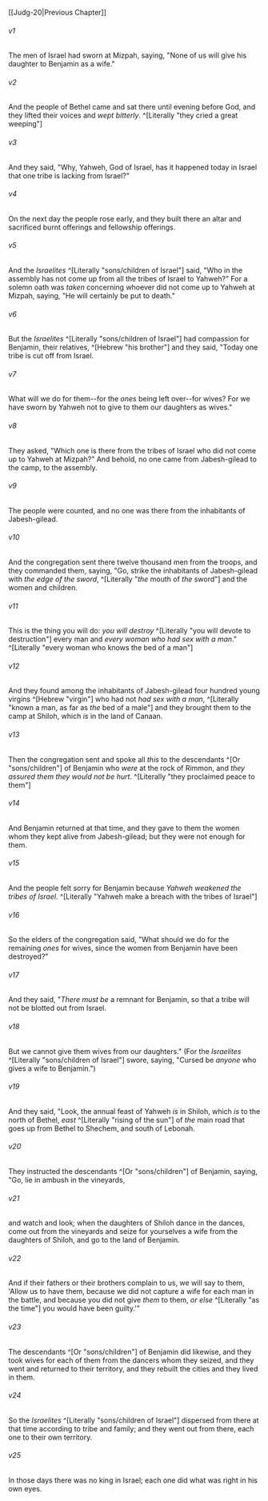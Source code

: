 ﻿---
aliases:
  - Judges 21
---

[[Judg-20|Previous Chapter]]

###### v1
The men of Israel had sworn at Mizpah, saying, "None of us will give his daughter to Benjamin as a wife."

###### v2
And the people of Bethel came and sat there until evening before God, and they lifted their voices and _wept bitterly_. ^[Literally "they cried a great weeping"]

###### v3
And they said, "Why, Yahweh, God of Israel, has it happened today in Israel that one tribe is lacking from Israel?"

###### v4
On the next day the people rose early, and they built there an altar and sacrificed burnt offerings and fellowship offerings.

###### v5
And the _Israelites_ ^[Literally "sons/children of Israel"] said, "Who in the assembly has not come up from all the tribes of Israel to Yahweh?" For a solemn oath was _taken_ concerning whoever did not come up to Yahweh at Mizpah, saying, "He will certainly be put to death."

###### v6
But the _Israelites_ ^[Literally "sons/children of Israel"] had compassion for Benjamin, their relatives, ^[Hebrew "his brother"] and they said, "Today one tribe is cut off from Israel.

###### v7
What will we do for them--for the _ones_ being left over--for wives? For we have sworn by Yahweh not to give to them our daughters as wives."

###### v8
They asked, "Which one is there from the tribes of Israel who did not come up to Yahweh at Mizpah?" And behold, no one came from Jabesh-gilead to the camp, to the assembly.

###### v9
The people were counted, and no one was there from the inhabitants of Jabesh-gilead.

###### v10
And the congregation sent there twelve thousand men from the troops, and they commanded them, saying, "Go, strike the inhabitants of Jabesh-gilead with _the edge of the sword_, ^[Literally "_the_ mouth of _the_ sword"] and the women and children.

###### v11
This is the thing you will do: _you will destroy_ ^[Literally "you will devote to destruction"] every man and _every woman who had sex with a man_." ^[Literally "every woman who knows the bed of a man"]

###### v12
And they found among the inhabitants of Jabesh-gilead four hundred young virgins ^[Hebrew "virgin"] who had not _had sex with a man_, ^[Literally "known a man, as far as _the_ bed of a male"] and they brought them to the camp at Shiloh, which _is_ in the land of Canaan.

###### v13
Then the congregation sent and spoke all _this_ to the descendants ^[Or "sons/children"] of Benjamin who _were_ at the rock of Rimmon, and _they assured them they would not be hurt_. ^[Literally "they proclaimed peace to them"]

###### v14
And Benjamin returned at that time, and they gave to them the women whom they kept alive from Jabesh-gilead; but they were not enough for them.

###### v15
And the people felt sorry for Benjamin because _Yahweh weakened the tribes of Israel_. ^[Literally "Yahweh make a breach with the tribes of Israel"]

###### v16
So the elders of the congregation said, "What should we do for the remaining _ones_ for wives, since the women from Benjamin have been destroyed?"

###### v17
And they said, "_There must be_ a remnant for Benjamin, so that a tribe will not be blotted out from Israel.

###### v18
But we cannot give them wives from our daughters." (For the _Israelites_ ^[Literally "sons/children of Israel"] swore, saying, "Cursed be _anyone_ who gives a wife to Benjamin.")

###### v19
And they said, "Look, the annual feast of Yahweh _is_ in Shiloh, which _is_ to the north of Bethel, _east_ ^[Literally "rising of the sun"] of _the_ main road that goes up from Bethel to Shechem, and south of Lebonah.

###### v20
They instructed the descendants ^[Or "sons/children"] of Benjamin, saying, "Go, lie in ambush in the vineyards,

###### v21
and watch and look; when the daughters of Shiloh dance in the dances, come out from the vineyards and seize for yourselves a wife from the daughters of Shiloh, and go to the land of Benjamin.

###### v22
And if their fathers or their brothers complain to us, we will say to them, 'Allow us to have them, because we did not capture a wife for each man in the battle, and because you did not give _them_ to them, _or else_ ^[Literally "as the time"] you would have been guilty.'"

###### v23
The descendants ^[Or "sons/children"] of Benjamin did likewise, and they took wives for each of them from the dancers whom they seized, and they went and returned to their territory, and they rebuilt the cities and they lived in them.

###### v24
So the _Israelites_ ^[Literally "sons/children of Israel"] dispersed from there at that time according to tribe and family; and they went out from there, each one to their own territory.

###### v25
In those days there was no king in Israel; each one did what was right in his own eyes.